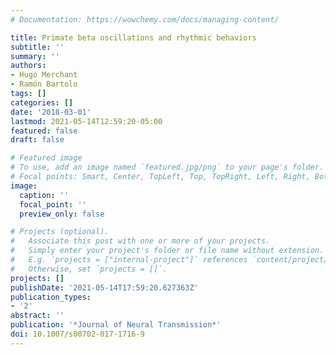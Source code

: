 ```yaml
---
# Documentation: https://wowchemy.com/docs/managing-content/

title: Primate beta oscillations and rhythmic behaviors
subtitle: ''
summary: ''
authors:
- Hugo Merchant
- Ramón Bartolo
tags: []
categories: []
date: '2018-03-01'
lastmod: 2021-05-14T12:59:20-05:00
featured: false
draft: false

# Featured image
# To use, add an image named `featured.jpg/png` to your page's folder.
# Focal points: Smart, Center, TopLeft, Top, TopRight, Left, Right, BottomLeft, Bottom, BottomRight.
image:
  caption: ''
  focal_point: ''
  preview_only: false

# Projects (optional).
#   Associate this post with one or more of your projects.
#   Simply enter your project's folder or file name without extension.
#   E.g. `projects = ["internal-project"]` references `content/project/deep-learning/index.md`.
#   Otherwise, set `projects = []`.
projects: []
publishDate: '2021-05-14T17:59:20.627363Z'
publication_types:
- '2'
abstract: ''
publication: '*Journal of Neural Transmission*'
doi: 10.1007/s00702-017-1716-9
---
```

